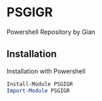 # PSGIGR
Powershell Repository by Gian

## Installation
Installation with Powershell
```powershell
Install-Module PSGIGR
Import-Module PSGIGR
```
